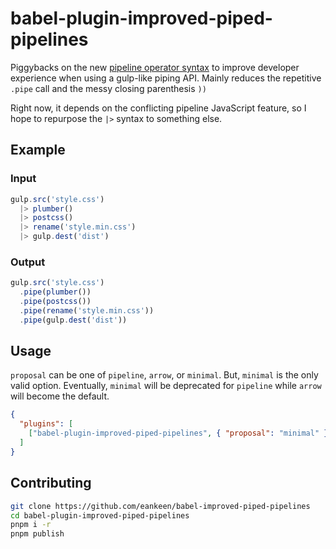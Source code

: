 # babel-plugin-improved-piped-pipelines

Piggybacks on the new [pipeline operator syntax](https://github.com/tc39/proposal-pipeline-operator) to improve developer experience when using a gulp-like piping API. Mainly reduces the repetitive `.pipe` call and the messy closing parenthesis `))`

Right now, it depends on the conflicting pipeline JavaScript feature, so I hope to repurpose the `|>` syntax to something else.

## Example

### Input

```js
gulp.src('style.css')
  |> plumber()
  |> postcss()
  |> rename('style.min.css')
  |> gulp.dest('dist')
```

### Output

```js
gulp.src('style.css')
  .pipe(plumber())
  .pipe(postcss())
  .pipe(rename('style.min.css'))
  .pipe(gulp.dest('dist'))
```

## Usage

`proposal` can be one of `pipeline`, `arrow`, or `minimal`. But, `minimal` is the only valid option. Eventually, `minimal` will be deprecated for `pipeline` while `arrow` will become the default.

```json
{
  "plugins": [
    ["babel-plugin-improved-piped-pipelines", { "proposal": "minimal" }]
  ]
}
```

## Contributing

```sh
git clone https://github.com/eankeen/babel-improved-piped-pipelines
cd babel-plugin-improved-piped-pipelines
pnpm i -r
pnpm publish
```
